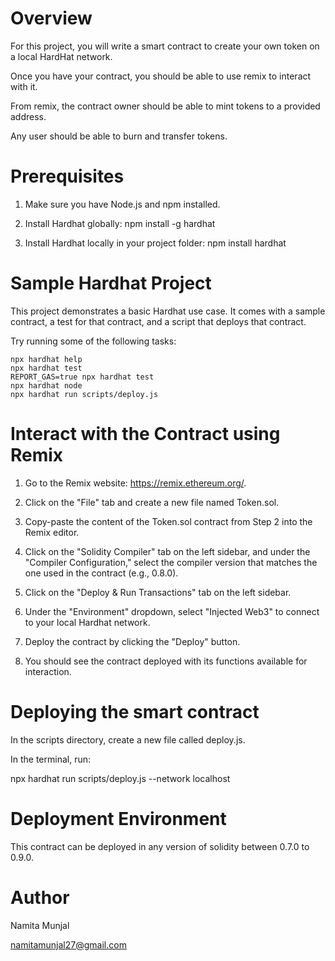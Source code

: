 # Overview
For this project, you will write a smart contract to create your own token on a local HardHat network. 

Once you have your contract, you should be able to use remix to interact with it.

From remix, the contract owner should be able to mint tokens to a provided address. 

Any user should be able to burn and transfer tokens.


# Prerequisites

1. Make sure you have Node.js and npm installed.
   
2. Install Hardhat globally: npm install -g hardhat

3. Install Hardhat locally in your project folder: npm install hardhat


# Sample Hardhat Project

This project demonstrates a basic Hardhat use case. It comes with a sample contract, a test for that contract, and a script that deploys that contract.

Try running some of the following tasks:

```shell
npx hardhat help
npx hardhat test
REPORT_GAS=true npx hardhat test
npx hardhat node
npx hardhat run scripts/deploy.js
```
#  Interact with the Contract using Remix

1. Go to the Remix website: https://remix.ethereum.org/.
   
2. Click on the "File" tab and create a new file named Token.sol.

3. Copy-paste the content of the Token.sol contract from Step 2 into the Remix editor.

4. Click on the "Solidity Compiler" tab on the left sidebar, and under the "Compiler Configuration," select the compiler version that matches the one used in the contract (e.g., 0.8.0).

5. Click on the "Deploy & Run Transactions" tab on the left sidebar.

6. Under the "Environment" dropdown, select "Injected Web3" to connect to your local Hardhat network.

7. Deploy the contract by clicking the "Deploy" button.

8. You should see the contract deployed with its functions available for interaction.

# Deploying the smart contract

In the scripts directory, create a new file called deploy.js.

In the terminal, run:

npx hardhat run scripts/deploy.js --network localhost


# Deployment Environment

This contract can be deployed in any version of solidity between 0.7.0 to 0.9.0.


# Author

Namita Munjal

namitamunjal27@gmail.com
